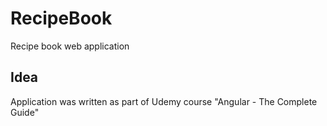 # RecipeBook

Recipe book web application

## Idea

Application was written as part of Udemy course "Angular - The Complete Guide"
